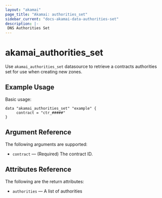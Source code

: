 ```yaml
---
layout: "akamai"
page_title: "Akamai: authorities_set"
sidebar_current: "docs-akamai-data-authorities-set"
description: |-
 DNS Authorities Set
---
```


# akamai_authorities_set


Use `akamai_authorities_set` datasource to retrieve a contracts authorities set for use when creating new zones.



## Example Usage

Basic usage:

```hcl
data "akamai_authorities_set" "example" {
     contract = "ctr_#####"
}
```

## Argument Reference

The following arguments are supported:

* `contract` — (Required) The contract ID.

## Attributes Reference

The following are the return attributes:

* `authorities` — A list of authorities
